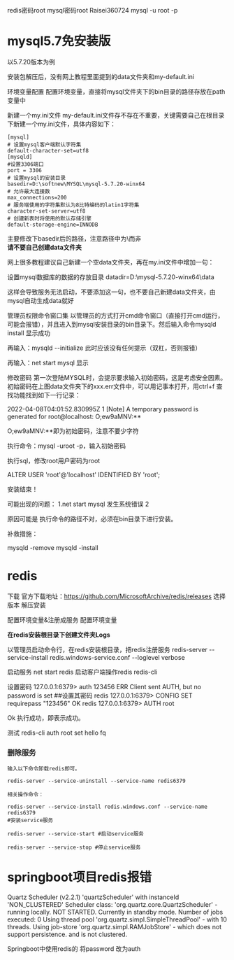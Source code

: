 
redis密码root 
mysql密码root Raisei360724
mysql -u root -p
# mysql5.7免安装版

以5.7.20版本为例

安装包解压后，没有网上教程里面提到的data文件夹和my-default.ini

环境变量配置
 配置环境变量，直接将mysql文件夹下的bin目录的路径存放在path变量中


新建一个my.ini文件
my-default.ini文件存不存在不重要，关键需要自己在根目录下新建一个my.ini文件，具体内容如下：
```
[mysql]
# 设置mysql客户端默认字符集
default-character-set=utf8 
[mysqld]
#设置3306端口
port = 3306 
# 设置mysql的安装目录
basedir=D:\softnew\MYSQL\mysql-5.7.20-winx64
# 允许最大连接数
max_connections=200
# 服务端使用的字符集默认为8比特编码的latin1字符集
character-set-server=utf8
# 创建新表时将使用的默认存储引擎
default-storage-engine=INNODB
```

主要修改下basedir后的路径，注意路径中为\\而非\
**请不要自己创建data文件夹**

网上很多教程建议自己新建一个空data文件夹，再在my.ini文件中增加一句：

设置mysql数据库的数据的存放目录
datadir=D:\\mysql-5.7.20-winx64\\data

这样会导致服务无法启动，不要添加这一句，也不要自己新建data文件夹，由mysql自动生成data就好

管理员权限命令窗口集
以管理员的方式打开cmd命令窗口（直接打开cmd运行，可能会报错），并且进入到mysql安装目录的bin目录下。然后输入命令mysqld install     显示成功

再输入：mysqld --initialize 此时应该没有任何提示（双杠，否则报错）

再输入：net start mysql 显示 

修改密码
第一次登陆MYSQL时，会提示要求输入初始密码，这是考虑安全因素。初始密码在上图data文件夹下的xxx.err文件中，可以用记事本打开，用ctrl+f 查找功能找到如下一行记录：

2022-04-08T04:01:52.830995Z 1 [Note] A temporary password is generated for root@localhost: O;ew9aMNV:** 

 O;ew9aMNV:**即为初始密码，注意不要少字符

执行命令：mysql -uroot -p，输入初始密码

执行sql，修改root用户密码为root

ALTER USER 'root'@'localhost' IDENTIFIED BY 'root';


安装结束！

可能出现的问题：
1.net start mysql 发生系统错误 2

原因可能是 执行命令的路径不对，必须在bin目录下进行安装。

补救措施：

mysqld -remove
mysqld -install



# redis

下载
官方下载地址：https://github.com/MicrosoftArchive/redis/releases
选择版本
解压安装

配置环境变量&注册成服务
配置环境变量

**在redis安装根目录下创建文件夹Logs**

以管理员启动命令行，在redis安装根目录，把redis注册服务
redis-server --service-install redis.windows-service.conf --loglevel verbose

启动服务
net start redis
启动客户端操作redis
redis-cli

设置密码
127.0.0.1:6379> auth 123456
ERR Client sent AUTH, but no password is set
##设置其密码
redis 127.0.0.1:6379> CONFIG SET requirepass "123456"
OK
redis 127.0.0.1:6379> AUTH root

Ok
执行成功，即表示成功。

测试
redis-cli
auth root
set hello fq


### 删除服务
```
输入以下命令卸载redis即可。

redis-server --service-uninstall --service-name redis6379

相关操作命令：

redis-server --service-install redis.windows.conf --service-name redis6379 
#安装service服务

redis-server --service-start #启动service服务

redis-server --service-stop #停止service服务
```
# springboot项目redis报错
 Quartz Scheduler (v2.2.1) 'quartzScheduler' with instanceId 'NON_CLUSTERED'
  Scheduler class: 'org.quartz.core.QuartzScheduler' - running locally.
  NOT STARTED.
  Currently in standby mode.
  Number of jobs executed: 0
  Using thread pool 'org.quartz.simpl.SimpleThreadPool' - with 10 threads.
  Using job-store 'org.quartz.simpl.RAMJobStore' - which does not support persistence. and is not clustered.

Springboot中使用redis的
将password
改为auth
